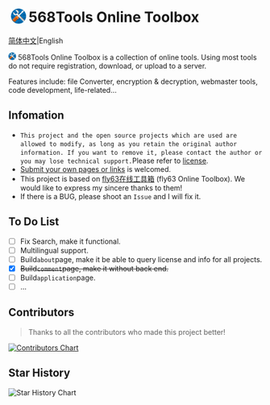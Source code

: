# <img height="30" style="margin: -3px 5px;" src="./img/icon.svg" />568Tools Online Toolbox

[简体中文](https://github.com/PJ-568/568tools/blob/main/README.md)|English

<img height="15" src="./img/icon.svg" /> 568Tools Online Toolbox is a collection of online tools. Using most tools do not require registration, download, or upload to a server.

Features include: file Converter, encryption & decryption, webmaster tools, code development, life-related...

## Infomation

* `This project and the open source projects which are used are allowed to modify, as long as you retain the original author information. If you want to remove it, please contact the author or you may lose technical support.`Please refer to [license](https://Tools.pj568.eu.org/license).
* [Submit your own pages or links](https://Tools.pj568.eu.org/application) is welcomed.
* This project is based on [fly63在线工具箱](https://github.com/mydearcc/tools) (fly63 Online Toolbox). We would like to express my sincere thanks to them!
* If there is a BUG, please shoot an `Issue` and I will fix it.

## To Do List
- [ ] Fix Search, make it functional.
- [ ] Multilingual support.
- [ ] Build`about`page, make it be able to query license and info for all projects.
- [X] ~~Build`comment`page, make it without back end.~~
- [ ] Build`application`page.
- [ ] ...

## Contributors

> Thanks to all the contributors who made this project better!

[![Contributors Chart](https://contrib.rocks/image?repo=PJ-568/568tools)](https://github.com/PJ-568/568tools/graphs/contributors)

## Star History

![Star History Chart](https://api.star-history.com/svg?repos=PJ-568/568tools&type=Date)
